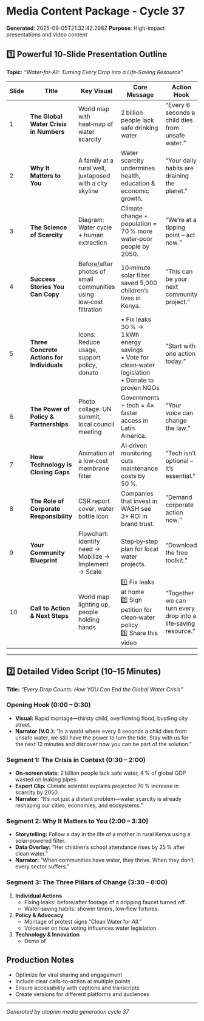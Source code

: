 # Media Content Package - Cycle 37

**Generated**: 2025-09-05T21:32:42.298Z
**Purpose**: High-impact presentations and video content

## 1️⃣ Powerful 10‑Slide Presentation Outline  
**Topic:** *“Water‑for‑All: Turning Every Drop into a Life‑Saving Resource”*  

| Slide | Title | Key Visual | Core Message | Action Hook |
|-------|-------|------------|--------------|-------------|
| 1 | **The Global Water Crisis in Numbers** | World map with heat‑map of water scarcity | 2 billion people lack safe drinking water. | “Every 6 seconds a child dies from unsafe water.” |
| 2 | **Why It Matters to You** | A family at a rural well, juxtaposed with a city skyline | Water scarcity undermines health, education & economic growth. | “Your daily habits are draining the planet.” |
| 3 | **The Science of Scarcity** | Diagram: Water cycle + human extraction | Climate change + population = 70 % more water‑poor people by 2050. | “We’re at a tipping point – act now.” |
| 4 | **Success Stories You Can Copy** | Before/after photos of small communities using low‑cost filtration | 10‑minute solar filter saved 5,000 children’s lives in Kenya. | “This can be your next community project.” |
| 5 | **Three Concrete Actions for Individuals** | Icons: Reduce usage, support policy, donate | • Fix leaks 30 % → 1 kWh energy savings<br>• Vote for clean‑water legislation<br>• Donate to proven NGOs | “Start with one action today.” |
| 6 | **The Power of Policy & Partnerships** | Photo collage: UN summit, local council meeting | Governments + tech = 4× faster access in Latin America. | “Your voice can change the law.” |
| 7 | **How Technology is Closing Gaps** | Animation of a low‑cost membrane filter | AI‑driven monitoring cuts maintenance costs by 50 %. | “Tech isn’t optional – it’s essential.” |
| 8 | **The Role of Corporate Responsibility** | CSR report cover, water bottle icon | Companies that invest in WASH see 3× ROI in brand trust. | “Demand corporate action now.” |
| 9 | **Your Community Blueprint** | Flowchart: Identify need → Mobilize → Implement → Scale | Step‑by‑step plan for local water projects. | “Download the free toolkit.” |
|10 | **Call to Action & Next Steps** | World map lighting up, people holding hands | 1️⃣ Fix leaks at home<br>2️⃣ Sign petition for clean‑water policy<br>3️⃣ Share this video | “Together we can turn every drop into a life‑saving resource.” |

---

## 2️⃣ Detailed Video Script (10–15 Minutes)  
**Title:** *“Every Drop Counts: How YOU Can End the Global Water Crisis”*  

### Opening Hook (0:00 – 0:30)
- **Visual:** Rapid montage—thirsty child, overflowing flood, bustling city street.
- **Narrator (V.O.):** “In a world where every 6 seconds a child dies from unsafe water, we still have the power to turn the tide. Stay with us for the next 12 minutes and discover how you can be part of the solution.”

### Segment 1: The Crisis in Context (0:30 – 2:00)
- **On‑screen stats:** 2 billion people lack safe water, 4 % of global GDP wasted on leaking pipes.
- **Expert Clip:** Climate scientist explains projected 70 % increase in scarcity by 2050.
- **Narrator:** “It’s not just a distant problem—water scarcity is already reshaping our cities, economies, and ecosystems.”

### Segment 2: Why It Matters to You (2:00 – 3:30)
- **Storytelling:** Follow a day in the life of a mother in rural Kenya using a solar‑powered filter.
- **Data Overlay:** “Her children’s school attendance rises by 25 % after clean water.”
- **Narrator:** “When communities have water, they thrive. When they don’t, every sector suffers.”

### Segment 3: The Three Pillars of Change (3:30 – 6:00)
1. **Individual Actions**  
   - Fixing leaks: before/after footage of a dripping faucet turned off.  
   - Water‑saving habits: shower timers, low‑flow fixtures.  
2. **Policy & Advocacy**  
   - Montage of protest signs “Clean Water for All.”  
   - Voiceover on how voting influences water legislation.  
3. **Technology & Innovation**  
   - Demo of

## Production Notes
- Optimize for viral sharing and engagement
- Include clear calls-to-action at multiple points
- Ensure accessibility with captions and transcripts
- Create versions for different platforms and audiences

---
*Generated by utopian media generation cycle 37*
